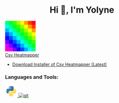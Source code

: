<!--
**yoririn/yoririn** is a ✨ _special_ ✨ repository because its `README.md` (this file) appears on your GitHub profile.

Here are some ideas to get you started:

- 🔭 I’m currently working on ...
- 🌱 I’m currently learning ...
- 👯 I’m looking to collaborate on ...
- 🤔 I’m looking for help with ...
- 💬 Ask me about ...
- 📫 How to reach me: ...
- 😄 Pronouns: ...
- ⚡ Fun fact: ...
-->
<h1 align="center">Hi 👋, I'm Yolyne</h1>
<!-- <h3 align="left">Connect with me:</h3>
<p align="left">
</p> -->

<!-- <a href="https://yoririn-csv-heatmapper-streamlit-streamlit-app-pkxxbp.streamlitapp.com/" target="_blank" rel="noreferrer"> 
  <img src="https://github.com/Yolyne/Csv-Heatmapper/blob/main/imgs/icon.png?raw=true" alt="CsvHeatmapper (Streamlit web app)"/ width="100">
  <div>CsvHeatmapper (Streamlit web app)</div>
</a> -->
<a href="https://github.com/Yolyne/Csv-Heatmapper" target="_blank" rel="noreferrer"> 
  <img src="https://github.com/Yolyne/Csv-Heatmapper/blob/main/imgs/icon.png?raw=true" alt="CsvHeatmapper"/ width="100">
  <div>Csv Heatmapper</div>
</a>
<ul>
 <li>
  <a href="https://github.com/Yolyne/Csv-Heatmapper/releases/latest" target="_blank" rel="noreferrer"> 
    <div>Download Installer of Csv Heatmapper (Latest)</div>
  </a>
 </li>
</ul>

<h3 align="left">Languages and Tools:</h3>
<p align="left"> 
  <a href="https://www.python.org" target="_blank" rel="noreferrer"> <img src="https://raw.githubusercontent.com/devicons/devicon/master/icons/python/python-original.svg" alt="python" width="40" height="40"/> </a>
  <a href="https://git-scm.com/" target="_blank" rel="noreferrer"> <img src="https://www.vectorlogo.zone/logos/git-scm/git-scm-icon.svg" alt="git" width="40" height="40"/> </a>
</p>
